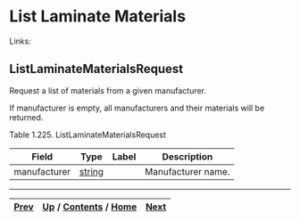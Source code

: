 
# List Laminate Materials

Links:

## ListLaminateMaterialsRequest

Request a list of materials from a given manufacturer.

If manufacturer is empty, all manufacturers and their materials will be
returned.

Table 1.225. ListLaminateMaterialsRequest

Field| Type| Label| Description  
---|---|---|---  
manufacturer| [string](ch01s11.md "gRPC Scalar Value Types")|  | Manufacturer name.  
  
  

* * *

[Prev](ch01s10s10s03.md) | [Up](ch01s10.md) / [Contents](index.md) / [Home](../../index.htm)|  [Next](ch01s10s11s02.md)  
---|---|---

